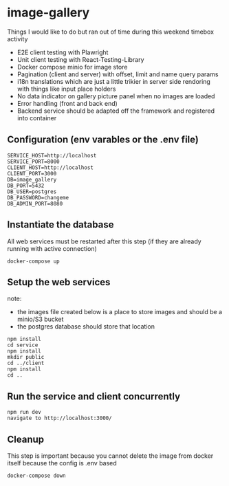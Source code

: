 # image-gallery

Things I would like to do but ran out of time during this weekend timebox activity

-   E2E client testing with Plawright
-   Unit client testing with React-Testing-Library
-   Docker compose minio for image store
-   Pagination (client and server) with offset, limit and name query params
-   i18n translations which are just a little trikier in server side rendoring with things like input place holders
-   No data indicator on gallery picture panel when no images are loaded
-   Error handling (front and back end)
-   Backend service should be adapted off the framework and registered into container

## Configuration (env varables or the .env file)

```
SERVICE_HOST=http://localhost
SERVICE_PORT=8000
CLIENT_HOST=http://localhost
CLIENT_PORT=3000
DB=image_gallery
DB_PORT=5432
DB_USER=postgres
DB_PASSWORD=changeme
DB_ADMIN_PORT=8080
```

## Instantiate the database

All web services must be restarted after this step (if they are already running with active connection)

```
docker-compose up
```

## Setup the web services

note:

-   the images file created below is a place to store images and should be a minio/S3 bucket
-   the postgres database should store that location

```
npm install
cd service
npm install
mkdir public
cd ../client
npm install
cd ..
```

## Run the service and client concurrently

```
npm run dev
navigate to http://localhost:3000/
```

## Cleanup

This step is important because you cannot delete the image from docker itself because the config is .env based

```
docker-compose down
```
